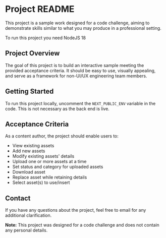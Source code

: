 # Project README

This project is a sample work designed for a code challenge, aiming to demonstrate skills similar to what you may produce in a professional setting.

To run this project you need NodeJS 18

## Project Overview
The goal of this project is to build an interactive sample meeting the provided acceptance criteria. It should be easy to use, visually appealing, and serve as a framework for non-UI/UX engineering team members.

## Getting Started
To run this project locally, uncomment the `NEXT_PUBLIC_ENV` variable in the code.
This is not necessary as the back end is live.

## Acceptance Criteria
As a content author, the project should enable users to:
- View existing assets
- Add new assets
- Modify existing assets' details
- Upload one or more assets at a time
- Set status and category for uploaded assets
- Download asset
- Replace asset while retaining details
- Select asset(s) to use/insert

## Contact
If you have any questions about the project, feel free to email for any additional clarification.

**Note:** This project was designed for a code challenge and does not contain any personal details.